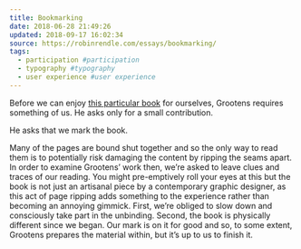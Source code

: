 ```yaml
---
title: Bookmarking
date: 2018-06-28 21:49:26
updated: 2018-09-17 16:02:34
source: https://robinrendle.com/essays/bookmarking/
tags:
  - participation #participation
  - typography #typography
  - user experience #user experience
---
```

Before we can enjoy [this particular book][1] for ourselves, Grootens requires something of us. He asks only for a small contribution.

He asks that we mark the book.

Many of the pages are bound shut together and so the only way to read them is to potentially risk damaging the content by ripping the seams apart. In order to examine Grootens’ work then, we’re asked to leave clues and traces of our reading. You might pre-emptively roll your eyes at this but the book is not just an artisanal piece by a contemporary graphic designer, as this act of page ripping adds something to the experience rather than becoming an annoying gimmick. First, we’re obliged to slow down and consciously take part in the unbinding. Second, the book is physically different since we began. Our mark is on it for good and so, to some extent, Grootens prepares the material within, but it’s up to us to finish it.

[1]: evernote:///view/184321186/s446/e2e1c8de-3c91-4439-93ad-f275392a8ea5/e2e1c8de-3c91-4439-93ad-f275392a8ea5/

